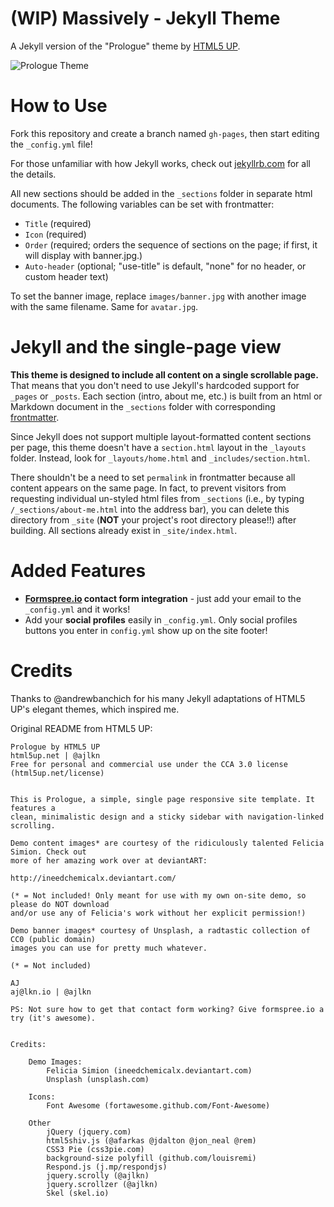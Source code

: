 # (WIP) Massively - Jekyll Theme

A Jekyll version of the "Prologue" theme by [HTML5 UP](https://html5up.net/).

![Prologue Theme](images/screenshot.png "Prologue Theme Screenshot")

# How to Use

Fork this repository and create a branch named `gh-pages`, then start editing the `_config.yml` file!

For those unfamiliar with how Jekyll works, check out [jekyllrb.com](https://jekyllrb.com/) for all the details.

All new sections should be added in the `_sections` folder in separate html documents. The following variables can be set with frontmatter:
- `Title` (required)
- `Icon` (required)
- `Order` (required; orders the sequence of sections on the page; if first, it will display with banner.jpg.)
- `Auto-header` (optional; "use-title" is default, "none" for no header, or custom header text)

To set the banner image, replace `images/banner.jpg` with another image with the same filename. Same for `avatar.jpg`.

# Jekyll and the single-page view

**This theme is designed to include all content on a single scrollable page.** That means that you don't need to use Jekyll's hardcoded support for `_pages` or `_posts`. Each section (intro, about me, etc.) is built from an html or Markdown document in the `_sections` folder with corresponding [frontmatter](https://jekyllrb.com/docs/frontmatter/).

Since Jekyll does not support multiple layout-formatted content sections per page, this theme doesn't have a `section.html` layout in the `_layouts` folder. Instead, look for `_layouts/home.html` and `_includes/section.html`.

There shouldn't be a need to set `permalink` in frontmatter because all content appears on the same page. In fact, to prevent visitors from requesting individual un-styled html files from `_sections` (i.e., by typing `/_sections/about-me.html` into the address bar), you can delete this directory from `_site` (**NOT** your project's root directory please!!) after building. All sections already exist in `_site/index.html`.

# Added Features

* **[Formspree.io](https://formspree.io/) contact form integration** - just add your email to the `_config.yml` and it works!
* Add your **social profiles** easily in `_config.yml`. Only social profiles buttons you enter in `config.yml` show up on the site footer!

# Credits

Thanks to @andrewbanchich for his many Jekyll adaptations of HTML5 UP's elegant themes, which inspired me.

Original README from HTML5 UP:

```
Prologue by HTML5 UP
html5up.net | @ajlkn
Free for personal and commercial use under the CCA 3.0 license (html5up.net/license)


This is Prologue, a simple, single page responsive site template. It features a
clean, minimalistic design and a sticky sidebar with navigation-linked scrolling.

Demo content images* are courtesy of the ridiculously talented Felicia Simion. Check out
more of her amazing work over at deviantART:

http://ineedchemicalx.deviantart.com/

(* = Not included! Only meant for use with my own on-site demo, so please do NOT download
and/or use any of Felicia's work without her explicit permission!)

Demo banner images* courtesy of Unsplash, a radtastic collection of CC0 (public domain)
images you can use for pretty much whatever.

(* = Not included)

AJ
aj@lkn.io | @ajlkn

PS: Not sure how to get that contact form working? Give formspree.io a try (it's awesome).


Credits:

	Demo Images:
		Felicia Simion (ineedchemicalx.deviantart.com)
		Unsplash (unsplash.com)

	Icons:
		Font Awesome (fortawesome.github.com/Font-Awesome)

	Other
		jQuery (jquery.com)
		html5shiv.js (@afarkas @jdalton @jon_neal @rem)
		CSS3 Pie (css3pie.com)
		background-size polyfill (github.com/louisremi)
		Respond.js (j.mp/respondjs)
		jquery.scrolly (@ajlkn)
		jquery.scrollzer (@ajlkn)
		Skel (skel.io)
```
